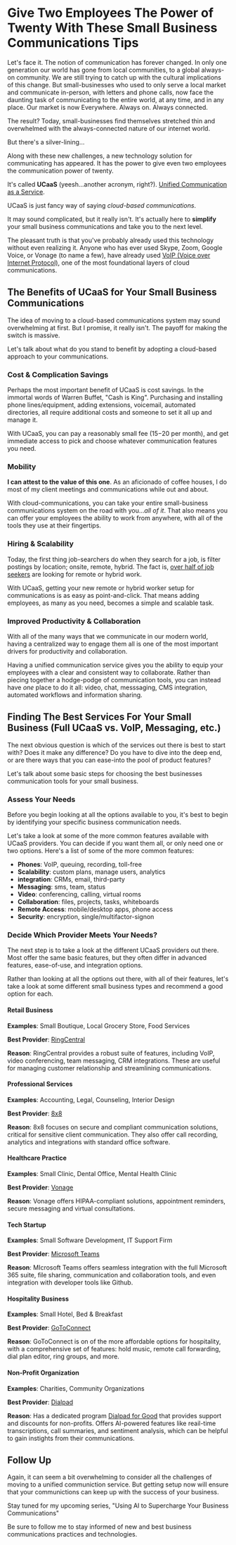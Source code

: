 # Give Two Employees The Power of Twenty With These Small Business Communications Tips

Let's face it. The notion of communication has forever changed. In only one generation our world has gone from local communities, to a global always-on community. We are still trying to catch up with the cultural implications of this change. But small-businesses who used to only serve a local market and communicate in-person, with letters and phone calls, now face the daunting task of communicating to the entire world, at any time, and in any place. Our market is now Everywhere. Always on. Always connected.

The result? Today, small-businesses find themselves stretched thin and overwhelmed with the always-connected nature of our internet world.

But there's a silver-lining...

Along with these new challenges, a new technology solution for communicating has appeared. It has the power to give even two employees the communication power of twenty.

It's called **UCaaS** (yeesh...another acronym, right?). [Unified Communication as a Service](https://fitsmallbusiness.com/unified-communications/).

UCaaS is just fancy way of saying _cloud-based communications_.

It may sound complicated, but it really isn't. It's actually here to **simplify** your small business communications and take you to the next level.

The pleasant truth is that you've probably already used this technology without even realizing it. Anyone who has ever used Skype, Zoom, Google Voice, or Vonage (to name a few), have already used [VoIP (Voice over Internet Protocol)](https://fitsmallbusiness.com/small-business-voip-service/), one of the most foundational layers of cloud communications. 

## The Benefits of UCaaS for Your Small Business Communications

The idea of moving to a cloud-based communications system may sound overwhelming at first. But I promise, it really isn't. The payoff for making the switch is massive.

Let's talk about what do you stand to benefit by adopting a cloud-based approach to your communications.

### Cost & Complication Savings
Perhaps the most important benefit of UCaaS is cost savings. In the immortal words of Warren Buffet, "Cash is King".  Purchasing and installing phone lines/equipment, adding extensions, voicemail, automated directories, all require additional costs and someone to set it all up and manage it.

With UCaaS, you can pay a reasonably small fee ($15-$20 per month), and get immediate access to pick and choose whatever communication features you need.

### Mobility
**I can attest to the value of this one**. As an aficionado of coffee houses, I do most of my client meetings and communications while out and about. 

With cloud-communications, you can take your entire small-business communications system on the road with you..._all of it_. That also means you can offer your employees the ability to work from anywhere, with all of the tools they use at their fingertips.

### Hiring & Scalability
Today, the first thing job-searchers do when they search for a job, is filter postings by location; onsite, remote, hybrid. The fact is, [over half of job seekers](https://pro.morningconsult.com/analyst-reports/state-of-workers-2024) are looking for remote or hybrid work. 

With UCaaS, getting your new remote or hybrid worker setup for communications is as easy as point-and-click. That means adding employees, as many as you need, becomes a simple and scalable task.

### Improved Productivity & Collaboration
With all of the many ways that we communicate in our modern world, having a centralized way to engage them all is one of the most important drivers for productivity and collaboration.

Having a unified communication service gives you the ability to equip your employees with a clear and consistent way to collaborate. Rather than piecing together a hodge-podge of communication tools, you can instead have *one* place to do it all: video, chat, messsaging, CMS integration, automated workflows and information sharing.

## Finding The Best Services For Your Small Business (Full UCaaS vs. VoIP,  Messaging, etc.)

The next obvious question is which of the services out there is best to start with? Does it make any difference? Do you have to dive into the deep end, or are there ways that you can ease-into the pool of product features?

Let's talk about some basic steps for choosing the best businesses communication tools for your small business.

### Assess Your Needs

Before you begin looking at all the options available to you, it's best to begin by identifying your specific business communication needs.

Let's take a look at some of the more common features available with UCaaS providers. You can decide if you want them all, or only need one or two options. Here's a list of some of the more common features:

* **Phones**: VoIP, queuing, recording, toll-free
* **Scalability**: custom plans, manage users, analytics
* **integration**: CRMs, email, third-party
* **Messaging**: sms, team, status
* **Video**: conferencing, calling, virtual rooms
* **Collaboration**: files, projects, tasks, whiteboards
* **Remote Access**: mobile/desktop apps, phone access
* **Security**: encryption, single/multifactor-signon

### Decide Which Provider Meets Your Needs?

The next step is to take a look at the different UCaaS providers out there. Most offer the same basic features, but they often differ in advanced features, ease-of-use, and integration options. 

Rather than looking at all the options out there, with all of their features, let's take a look at some different small business types and recommend a good option for each.

#### Retail Business

**Examples**: Small Boutique, Local Grocery Store, Food Services

**Best Provider**: [RingCentral](https://www.ringcentral.com/)

**Reason**: RingCentral provides a robust suite of features, including VoIP, video conferencing, team messaging, CRM integrations. These are useful for managing customer relationship and streamlining communications.

#### Professional Services

**Examples**: Accounting, Legal, Counseling, Interior Design

**Best Provider**: [8x8](https://www.8x8.com/why-8x8/security-and-compliance)

**Reason**: 8x8 focuses on secure and compliant communication solutions, critical for sensitive client communication. They also offer call recording, analytics and integrations with standard office software.

#### Healthcare Practice

**Examples**: Small Clinic, Dental Office, Mental Health Clinic

**Best Provider**: [Vonage](https://www.vonage.com/solutions/healthcare/)

**Reason**: Vonage offers HIPAA-compliant solutions, appointment reminders, secure messaging and virtual consultations.

#### Tech Startup

**Examples**: Small Software Development, IT Support Firm

**Best Provider**: [Microsoft Teams](https://www.microsoft.com/en-us/microsoft-teams/group-chat-software)

**Reason**: MIcrosoft Teams offers seamless integration with the full Microsoft 365 suite, file sharing, communication and collaboration tools, and even integration with developer tools like Github.

#### Hospitality Business

**Examples**: Small Hotel, Bed & Breakfast

**Best Provider**: [GoToConnect](https://www.goto.com/connect)

**Reason**: GoToConnect is on of the more affordable options for hospitality, with a comprehensive set of features: hold music, remote call forwarding, dial plan editor, ring groups, and more. 

#### Non-Profit Organization

**Examples**: Charities, Community Organizations

**Best Provider**: [Dialpad](https://www.dialpad.com/)

**Reason**: Has a dedicated program [Dialpad for Good](https://www.dialpad.com/dialpadforgood/) that provides support and discounts for non-profits. Offers AI-powered features like reail-time transcriptions, call summaries, and sentiment analysis, which can be helpful to gain instights from their communications.


## Follow Up

Again, it can seem a bit overwhelming to consider all the challenges of moving to a unified communiction service. But getting setup now will ensure that your communictions can keep up with the success of your business.

Stay tuned for my upcoming series, "Using AI to Supercharge Your Business Communications"

Be sure to follow me to stay informed of new and best business communications practices and technologies. 
